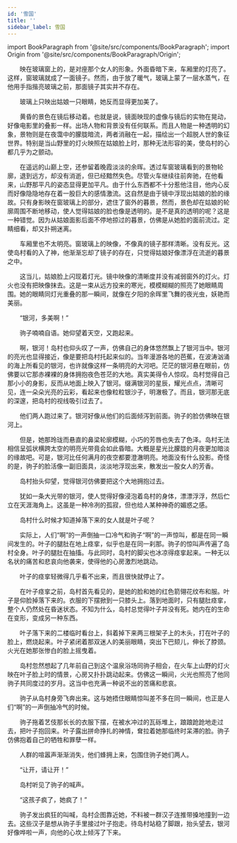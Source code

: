 ```yaml
---
id: '雪国'
title: ''
sidebar_label: 雪国
---
```


import BookParagraph from '@site/src/components/BookParagraph';
import Origin from '@site/src/components/BookParagraph/Origin';

<BookParagraph section="一">
&emsp;&emsp;映在玻璃窗上的，是对座那个女人的形象。外面昏暗下来，车厢里的灯亮了。这样，窗玻璃就成了一面镜子。然而，由于放了暖气，玻璃上蒙了一层水蒸气，在他用手指揩亮玻璃之前，那面镜子其实并不存在。

&emsp;&emsp;玻璃上只映出姑娘一只眼睛，她反而显得更加美了。
</BookParagraph>

<BookParagraph section="二">
&emsp;&emsp;黄昏的景色在镜后移动着。也就是说，镜面映现的虚像与镜后的实物在晃动，好像电影里的叠影一样。出场人物和背景没有任何联系。而且人物是一种透明的幻象，景物则是在夜霭中的朦胧暗流，两者消融在一起，描绘出一个超脱人世的象征世界。特别是当山野里的灯火映照在姑娘脸上时，那种无法形容的美，使岛村的心都几乎为之颤动。

&emsp;&emsp;在遥远的山巅上空，还参留着晚霞淡淡的余晖。透过车窗玻璃看到的景物轮廓，退到远方，却没有消逝，但已经黯然失色。尽管火车继续往前奔驰，在他看来，山野那平凡的姿态显得更加平凡。由于什么东西都不十分惹他注目，他内心反而好像隐隐地存在着一股巨大的感情激流。这自然是由于镜中浮现出姑娘的脸的缘故。只有身影映在窗玻璃上的部分，遮住了窗外的暮景，然而，景色却在姑娘的轮廓周围不断地移动，使人觉得姑娘的脸也像是透明的。是不是真的透明的呢？这是一种错觉。因为从姑娘面影后面不停地掠过的暮景，仿佛是从她脸的面前流过。定睛细看，却又扑朔迷离。

&emsp;&emsp;车厢里也不太明亮。窗玻璃上的映像，不像真的镜子那样清晰。没有反光。这使岛村看的入了神，他渐渐忘却了镜子的存在，只觉得姑娘好像漂浮在流逝的暮景之中。

&emsp;&emsp;这当儿，姑娘脸上闪现着灯光。镜中映像的清晰度并没有减弱窗外的灯火。灯火也没有把映像抹去。这是一束从远方投来的寒光，模模糊糊的照亮了她眼睛周围。她的眼睛同灯光重叠的那一瞬间，就像在夕阳的余晖里飞舞的夜光虫，妖艳而美丽。
</BookParagraph>

<BookParagraph section="三">
&emsp;&emsp;“银河，多美啊！”

&emsp;&emsp;驹子喃喃自语。她仰望着天空，又跑起来。

&emsp;&emsp;啊，银河！岛村也仰头叹了一声，仿佛自己的身体悠然飘上了银河当中。银河的亮光也显得接近，像是要把岛村托起来似的。当年漫游各地的芭蕉，在波涛汹涌的海上所看见的银河，也许就像这样一条明亮的大河吧。茫茫的银河悬在眼前，仿佛要以它那赤裸裸的身体拥抱夜色苍茫的大地。真实美得令人惊叹。岛村觉得自己那小小的身影，反而从地面上映入了银河。缀满银河的星辰，耀光点点，清晰可见，连一朵朵光亮的云彩，看起来也像粒粒银沙子，明澈极了。而且，银河那无底的深邃，把岛村的视线吸引过去了。
</BookParagraph>

<BookParagraph section="四">
&emsp;&emsp;他们两人跑过来了。银河好像从他们的后面倾泻到前面。驹子的脸仿佛映在银河上。

&emsp;&emsp;但是，她那玲珑而悬直的鼻梁轮廓模糊，小巧的芳唇也失去了色泽。岛村无法相信呈弧状横跨太空的明亮光带竟会如此昏暗。大概是星光比朦胧的月夜更加暗淡的缘故吧。可是，银河比任何满月的夜空都要澄澈明亮。地面没有什么投影。奇怪的是，驹子的脸活像一副旧面具，淡淡地浮现出来，散发出一股女人的芳香。

&emsp;&emsp;岛村抬头仰望，觉得银河仿佛要把这个大地拥抱过去。

&emsp;&emsp;犹如一条大光带的银河，使人觉得好像浸泡着岛村的身体，漂漂浮浮，然后伫立在天涯海角上。这虽是一种冷冽的孤寂，但也给人某种神奇的媚惑之感。
</BookParagraph>

<BookParagraph section="五">
&emsp;&emsp;岛村什么时候才知道掉落下来的女人就是叶子呢？

&emsp;&emsp;实际上，人们“啊”的一声倒抽一口冷气和驹子“啊”的一声惊叫，都是在同一瞬间发生的。叶子的腿肚在地上痉挛，似乎也是在同一刹那。驹子的惊叫声传遍了岛村全身。叶子的腿肚在抽搐。与此同时，岛村的脚尖也冰凉得痉挛起来。一种无以名状的痛苦和悲哀向他袭来，使得他的心房激烈地跳动。

&emsp;&emsp;叶子的痉挛轻微得几乎看不出来，而且很快就停止了。

&emsp;&emsp;在叶子痉挛之前，岛村首先看见的，是她的脸和她的红色箭翎花纹布和服。叶子是仰脸掉落下来的。衣服的下摆掀到一只膝头上。落到地面时，只有腿肚痉挛，整个人仍然处在昏迷状态。不知为什么，岛村总觉得叶子并没有死。她内在的生命在变形，变成另一种东西。

&emsp;&emsp;叶子落下来的二楼临时看台上，斜着掉下来两三根架子上的木头，打在叶子的脸上，燃烧起来。叶子紧闭着那双迷人的美丽眼睛，突出下巴颏儿，伸长了脖颈。火光在她那张惨白的脸上摇曳着。

&emsp;&emsp;岛村忽然想起了几年前自己到这个温泉浴场同驹子相会，在火车上山野的灯火映在叶子脸上时的情景，心房又扑扑跳动起来。仿佛这一瞬间，火光也照亮了他同驹子共同度过的岁月。这当中也充满一种说不出的苦痛和悲哀。

&emsp;&emsp;驹子从岛村身旁飞奔出来。这与她捂住眼睛惊叫差不多在同一瞬间，也正是人们“啊”的一声倒抽冷气的时候。

&emsp;&emsp;驹子拖着艺伎那长长的衣服下摆，在被水冲过的瓦砾堆上，踉踉跄跄地走过去，把叶子抱回来。叶子露出拼命挣扎的神情，耷拉着她那临终时呆滞的脸。驹子仿佛抱着自己的牺牲和罪孽一样。

&emsp;&emsp;人群的喧嚣声渐渐消失，他们蜂拥上来，包围住驹子她们两人。

&emsp;&emsp;“让开，请让开！”

&emsp;&emsp;岛村听见了驹子的喊声。

&emsp;&emsp;“这孩子疯了，她疯了！”

&emsp;&emsp;驹子发出疯狂的叫喊，岛村企图靠近她，不料被一群汉子连推带搡地撞到一边去。这些汉子是想从驹子手里接过叶子抱走。待岛村站稳了脚跟，抬头望去，银河好像哗啦一声，向他的心坎上倾泻了下来。
</BookParagraph>

<Origin book_name="《雪国》" author="川端康成" />